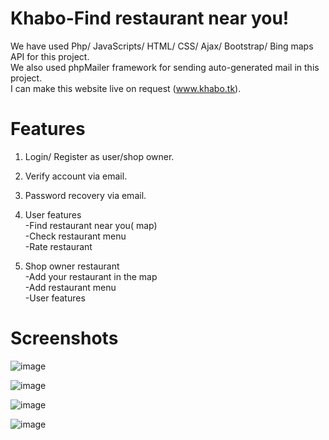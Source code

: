 # Khabo-Find restaurant near you!  
We have used Php/ JavaScripts/ HTML/ CSS/ Ajax/ Bootstrap/ Bing maps API for this project.  
We also used phpMailer framework for sending auto-generated mail in this project.  
I can make this website live on request (www.khabo.tk).  

# Features
1. Login/ Register as user/shop owner.  
2. Verify account via email.  
3. Password recovery via email.  
4. User features  
  -Find restaurant near you( map)  
  -Check restaurant menu  
  -Rate restaurant
  
5. Shop owner restaurant  
  -Add your restaurant in the map  
  -Add restaurant menu  
  -User features  
  
# Screenshots

![image](https://i.ibb.co/xjpfW49/image.png)

![image](https://i.ibb.co/47D1P0v/image.png)

![image](https://i.ibb.co/QMrJ8Ty/image.png)

![image](https://i.ibb.co/5kpc7BL/image.png)

